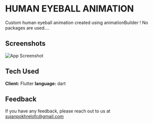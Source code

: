 
# HUMAN EYEBALL ANIMATION

Custom human eyeball animation created using animationBuilder ! No packages are used....


## Screenshots

![App Screenshot](https://i.postimg.cc/FsR9dQcb/mock.jpg)


## Tech Used

**Client:** Flutter
**language:** dart




## Feedback

If you have any feedback, please reach out to us at sujanpokhrelofc@gmail.com

